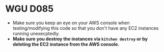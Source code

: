# WGU D085

* Make sure you keep an eye on your AWS console when testing/modifying this code so that you don't have any EC2 instances running unexecptedly.
* **Make sure you destroy the instances via `kitchen destroy` or by deleting the EC2 instance from the AWS console.**
